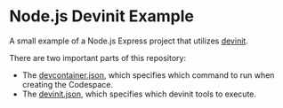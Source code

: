 # Node.js Devinit Example

A small example of a Node.js Express project that utilizes [devinit](https://docs.microsoft.com/en-us/visualstudio/devinit).

There are two important parts of this repository:

- The [devcontainer.json](https://code.visualstudio.com/docs/remote/devcontainerjson-reference), which specifies which command to run when creating the Codespace.
- The [devinit.json](https://docs.microsoft.com/en-us/visualstudio/devinit/devinit-json?view=vs-2019), which specifies which devinit tools to execute.
